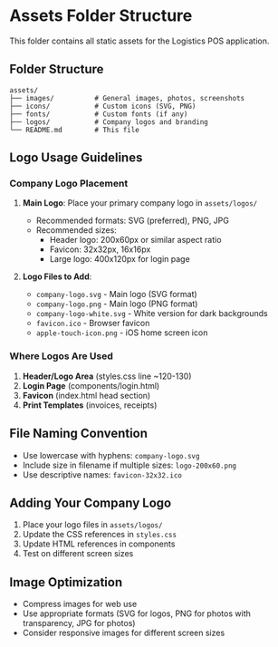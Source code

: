 # Assets Folder Structure

This folder contains all static assets for the Logistics POS application.

## Folder Structure

```
assets/
├── images/          # General images, photos, screenshots
├── icons/           # Custom icons (SVG, PNG)
├── fonts/           # Custom fonts (if any)
├── logos/           # Company logos and branding
└── README.md        # This file
```

## Logo Usage Guidelines

### Company Logo Placement

1. **Main Logo**: Place your primary company logo in `assets/logos/`
   - Recommended formats: SVG (preferred), PNG, JPG
   - Recommended sizes: 
     - Header logo: 200x60px or similar aspect ratio
     - Favicon: 32x32px, 16x16px
     - Large logo: 400x120px for login page

2. **Logo Files to Add**:
   - `company-logo.svg` - Main logo (SVG format)
   - `company-logo.png` - Main logo (PNG format)
   - `company-logo-white.svg` - White version for dark backgrounds
   - `favicon.ico` - Browser favicon
   - `apple-touch-icon.png` - iOS home screen icon

### Where Logos Are Used

1. **Header/Logo Area** (styles.css line ~120-130)
2. **Login Page** (components/login.html)
3. **Favicon** (index.html head section)
4. **Print Templates** (invoices, receipts)

## File Naming Convention

- Use lowercase with hyphens: `company-logo.svg`
- Include size in filename if multiple sizes: `logo-200x60.png`
- Use descriptive names: `favicon-32x32.ico`

## Adding Your Company Logo

1. Place your logo files in `assets/logos/`
2. Update the CSS references in `styles.css`
3. Update HTML references in components
4. Test on different screen sizes

## Image Optimization

- Compress images for web use
- Use appropriate formats (SVG for logos, PNG for photos with transparency, JPG for photos)
- Consider responsive images for different screen sizes
